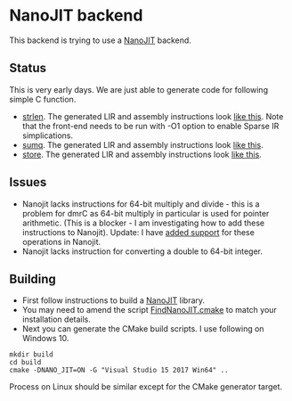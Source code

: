 # NanoJIT backend

This backend is trying to use a [NanoJIT](https://github.com/dibyendumajumdar/nanojit) backend. 

## Status

This is very early days. We are just able to generate code for following simple C function.

* [strlen](https://github.com/dibyendumajumdar/dmr_c/blob/master/tests/nano/strlen.c). The generated LIR and assembly instructions look 
  [like this](https://github.com/dibyendumajumdar/dmr_c/blob/master/tests/nano/strlen.lir). Note that the front-end needs to be run with
  -O1 option to enable Sparse IR simplications.
* [sumq](https://github.com/dibyendumajumdar/dmr_c/blob/master/tests/nano/sumq.c). The generated LIR and assembly instructions look
  [like this](https://github.com/dibyendumajumdar/dmr_c/blob/master/tests/nano/sumq.lir).
* [store](https://github.com/dibyendumajumdar/dmr_c/blob/master/tests/nano/store.c). The generated LIR and assembly instructions look
  [like this](https://github.com/dibyendumajumdar/dmr_c/blob/master/tests/nano/store.lir).
  
  
## Issues

* Nanojit lacks instructions for 64-bit multiply and divide - this is a problem for dmrC as 64-bit multiply in particular is used for pointer arithmetic. (This is a blocker - I am investigating how to add these instructions to Nanojit). Update: I have [added support](https://github.com/dibyendumajumdar/nanojit/commit/54939aa859bfd84fae9e9fb876e807e6a76e89f0) for these operations in Nanojit.
* Nanojit lacks instruction for converting a double to 64-bit integer.
  
## Building 

* First follow instructions to build a [NanoJIT](https://github.com/dibyendumajumdar/nanojit) library.
* You may need to amend the script [FindNanoJIT.cmake](https://github.com/dibyendumajumdar/dmr_c/blob/master/cmake/FindNanoJIT.cmake) to
  match your installation details.
* Next you can generate the CMake build scripts. I use following on Windows 10.

```
mkdir build
cd build
cmake -DNANO_JIT=ON -G "Visual Studio 15 2017 Win64" ..
```

Process on Linux should be similar except for the CMake generator target.
